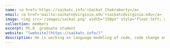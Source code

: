 ```yaml
---
name: <a href='https://saikatc.info'>Saikat Chakraborty</a>
email: <a href='mailto:saikatc@virginia.edu'>saikatc@virginia.edu</a>
image: <img src='/images/saikat.png' width="150px" style="float:left; margin:0px 10px 0px 0px;">
collection: members
excerpt: Ph.D. graduate student
website: "[website](https://saikatc.info/)"
description: He is working on language modeling of code, code change analysis. 
---
```


